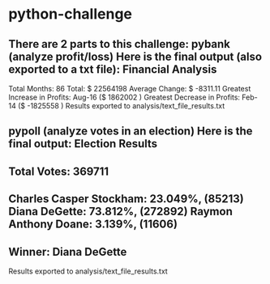 # python-challenge
There are 2 parts to this challenge:
pybank (analyze profit/loss) 
Here is the final output (also exported to a txt file):
Financial Analysis
----------------------
Total Months: 86
Total:  $ 22564198
Average Change: $ -8311.11
Greatest Increase in Profits: Aug-16 ($ 1862002 )
Greatest Decrease in Profits: Feb-14 ($ -1825558 )
Results exported to analysis/text_file_results.txt

pypoll (analyze votes in an election)
Here is the final output:
Election Results
-------------------------
Total Votes: 369711
-------------------------
Charles Casper Stockham: 23.049%, (85213)
Diana DeGette: 73.812%, (272892)
Raymon Anthony Doane: 3.139%, (11606)
-------------------------
Winner: Diana DeGette
-------------------------
Results exported to analysis/text_file_results.txt